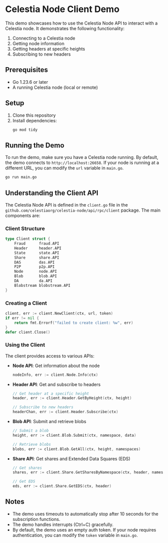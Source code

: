 # Celestia Node Client Demo

This demo showcases how to use the Celestia Node API to interact with a Celestia node. It demonstrates the following functionality:

1. Connecting to a Celestia node
2. Getting node information
3. Getting headers at specific heights
4. Subscribing to new headers

## Prerequisites

- Go 1.23.6 or later
- A running Celestia node (local or remote)

## Setup

1. Clone this repository
2. Install dependencies:
   ```bash
   go mod tidy
   ```

## Running the Demo

To run the demo, make sure you have a Celestia node running. By default, the demo connects to `http://localhost:26658`. If your node is running at a different URL, you can modify the `url` variable in `main.go`.

```bash
go run main.go
```

## Understanding the Client API

The Celestia Node API is defined in the `client.go` file in the `github.com/celestiaorg/celestia-node/api/rpc/client` package. The main components are:

### Client Structure

```go
type Client struct {
    Fraud      fraud.API
    Header     header.API
    State      state.API
    Share      share.API
    DAS        das.API
    P2P        p2p.API
    Node       node.API
    Blob       blob.API
    DA         da.API
    Blobstream blobstream.API
}
```

### Creating a Client

```go
client, err := client.NewClient(ctx, url, token)
if err != nil {
    return fmt.Errorf("failed to create client: %w", err)
}
defer client.Close()
```

### Using the Client

The client provides access to various APIs:

- **Node API**: Get information about the node
  ```go
  nodeInfo, err := client.Node.Info(ctx)
  ```

- **Header API**: Get and subscribe to headers
  ```go
  // Get header at a specific height
  header, err := client.Header.GetByHeight(ctx, height)
  
  // Subscribe to new headers
  headerChan, err := client.Header.Subscribe(ctx)
  ```

- **Blob API**: Submit and retrieve blobs
  ```go
  // Submit a blob
  height, err := client.Blob.Submit(ctx, namespace, data)
  
  // Retrieve blobs
  blobs, err := client.Blob.GetAll(ctx, height, namespaces)
  ```

- **Share API**: Get shares and Extended Data Squares (EDS)
  ```go
  // Get shares
  shares, err := client.Share.GetSharesByNamespace(ctx, header, namespace)
  
  // Get EDS
  eds, err := client.Share.GetEDS(ctx, header)
  ```

## Notes

- The demo uses timeouts to automatically stop after 10 seconds for the subscription functions.
- The demo handles interrupts (Ctrl+C) gracefully.
- By default, the demo uses an empty auth token. If your node requires authentication, you can modify the `token` variable in `main.go`. 